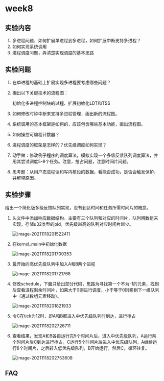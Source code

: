 # week8

## 实验内容

1. 多进程问题，如何扩展单进程到多进程，如何扩展中断支持多进程？
2. 如何实现系统调用
3. 进程调度问题，弄清楚实现调度的基本思路

## 实验问题

1. 在单进程的基础上扩展实现多进程要考虑哪些问题？

2. 画出以下关键技术的流程图：

   初始化多进程控制块的过程、扩展初始化LDT和TSS

3. 如何修改时钟中断来支持多进程管理，画出新的流程图。
4. 系统调用的基本框架是如何的，应该包含哪些基本功能，画出流程图。
5. 如何操控可编程计数器？
6. 进程调度的框架是怎样的？优先级调度如何实现？
7. 动手做：修改例子程序的调度算法，模拟实现一个多级反馈队列调度算法，并用其尝试调度5-8个任务。注意，抢占问题，注意时间片问题。
8. 思考题：从用户态进程读和写内核段的数据，看能否成功，是否会触发保护，并解释原因。

## 实验步骤

给出一个简化版多级反馈队列实现，没有到达时间和任务所需时间片的概念。

1. 头文件中添加响应数据结构，主要有三个队列和对应的时间片，队列用数组来实现，存储u32类型的pid，优先级越高的队列对应时间片越少。

   ![image-20211118201522411](https://sql-markdown-picture.oss-cn-beijing.aliyuncs.com/img/image-20211118201522411.png)

2. 在kernel_main中初始化数据

   ![image-20211118201700353](https://sql-markdown-picture.oss-cn-beijing.aliyuncs.com/img/image-20211118201700353.png)

3. 最开始向高优先级队列中加入A和B两个进程

   ![image-20211118201721768](https://sql-markdown-picture.oss-cn-beijing.aliyuncs.com/img/image-20211118201721768.png)

4. 修改schedule，下面只给出部分代码，思路为寻找第一个不为-1的元素，找到后查看进程剩余时间片，如果大于0则进行调度，小于等于0则移到下一级队列中（通过数组元素移动）。

   ![image-20211118201821933](https://sql-markdown-picture.oss-cn-beijing.aliyuncs.com/img/image-20211118201821933.png)

5. 令C在tick为12时，即A和B都进入中优先级队列时到达，进行抢占

   ![image-20211118202726711](https://sql-markdown-picture.oss-cn-beijing.aliyuncs.com/img/image-20211118202726711.png)

6. 查看结果，发现A和B各自运行完5个时间片后，进入中优先级队列，A运行两个时间片后C到达进行抢占，C运行5个时间片后进入中优先级队列，A继续运行8个时间片，之后转入低优先级队列，B开始运行，然后C，循环往复。

   ![image-20211118202753608](https://sql-markdown-picture.oss-cn-beijing.aliyuncs.com/img/image-20211118202753608.png)

## FAQ

